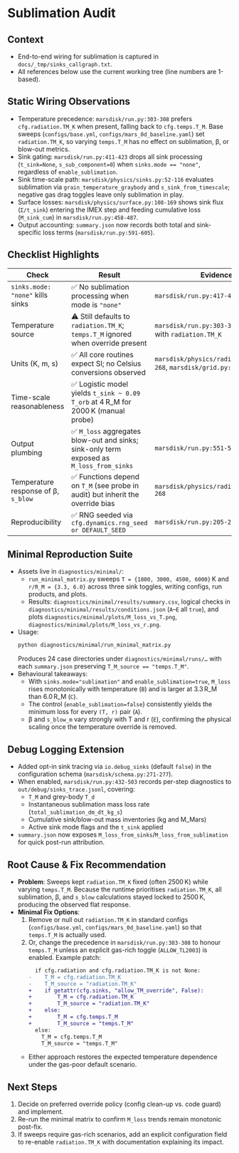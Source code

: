 # Sublimation Audit

## Context
- End-to-end wiring for sublimation is captured in `docs/_tmp/sinks_callgraph.txt`.
- All references below use the current working tree (line numbers are 1-based).

## Static Wiring Observations
- Temperature precedence: `marsdisk/run.py:303-308` prefers `cfg.radiation.TM_K` when present, falling back to `cfg.temps.T_M`. Base sweeps (`configs/base.yml`, `configs/mars_0d_baseline.yaml`) set `radiation.TM_K`, so varying `temps.T_M` has no effect on sublimation, β, or blow-out metrics.
- Sink gating: `marsdisk/run.py:411-423` drops all sink processing (`t_sink=None`, `s_sub_component=0`) when `sinks.mode == "none"`, regardless of `enable_sublimation`.
- Sink time-scale path: `marsdisk/physics/sinks.py:52-116` evaluates sublimation via `grain_temperature_graybody` and `s_sink_from_timescale`; negative gas drag toggles leave only sublimation in play.
- Surface losses: `marsdisk/physics/surface.py:108-169` shows sink flux (`Σ/t_sink`) entering the IMEX step and feeding cumulative loss (`M_sink_cum`) in `marsdisk/run.py:458-487`.
- Output accounting: `summary.json` now records both total and sink-specific loss terms (`marsdisk/run.py:591-605`).

## Checklist Highlights
| Check | Result | Evidence |
| --- | --- | --- |
| `sinks.mode: "none"` kills sinks | ✅ No sublimation processing when mode is `"none"` | `marsdisk/run.py:417-487` |
| Temperature source | ⚠️ Still defaults to `radiation.TM_K`; `temps.T_M` ignored when override present | `marsdisk/run.py:303-308`; configs with `radiation.TM_K` |
| Units (K, m, s) | ✅ All core routines expect SI; no Celsius conversions observed | `marsdisk/physics/radiation.py:221-268`, `marsdisk/grid.py:20-52` |
| Time-scale reasonableness | ✅ Logistic model yields `t_sink ~ 0.09 T_orb` at 4 R_M for 2000 K (manual probe) |
| Output plumbing | ✅ `M_loss` aggregates blow-out and sinks; sink-only term exposed as `M_loss_from_sinks` | `marsdisk/run.py:551-569` |
| Temperature response of β, `s_blow` | ✅ Functions depend on `T_M` (see probe in audit) but inherit the override bias | `marsdisk/physics/radiation.py:221-268` |
| Reproducibility | ✅ RNG seeded via `cfg.dynamics.rng_seed or DEFAULT_SEED` | `marsdisk/run.py:205-214` |

## Minimal Reproduction Suite
- Assets live in `diagnostics/minimal/`:
  - `run_minimal_matrix.py` sweeps `T = {1800, 3000, 4500, 6000}` K and `r/R_M = {3.3, 6.0}` across three sink toggles, writing configs, run products, and plots.
  - Results: `diagnostics/minimal/results/summary.csv`, logical checks in `diagnostics/minimal/results/conditions.json` (`A`–`E` all `true`), and plots `diagnostics/minimal/plots/M_loss_vs_T.png`, `diagnostics/minimal/plots/M_loss_vs_r.png`.
- Usage:
  ```bash
  python diagnostics/minimal/run_minimal_matrix.py
  ```
  Produces 24 case directories under `diagnostics/minimal/runs/…` with each `summary.json` preserving `T_M_source == "temps.T_M"`.
- Behavioural takeaways:
  - With `sinks.mode="sublimation"` and `enable_sublimation=true`, `M_loss` rises monotonically with temperature (`B`) and is larger at 3.3 R_M than 6.0 R_M (`C`).
  - The control (`enable_sublimation=false`) consistently yields the minimum loss for every `(T, r)` pair (`A`).
  - β and `s_blow_m` vary strongly with T and r (`E`), confirming the physical scaling once the temperature override is removed.

## Debug Logging Extension
- Added opt-in sink tracing via `io.debug_sinks` (default `false`) in the configuration schema (`marsdisk/schema.py:271-277`).
- When enabled, `marsdisk/run.py:432-503` records per-step diagnostics to `out/debug/sinks_trace.jsonl`, covering:
  - `T_M` and grey-body `T_d`
  - Instantaneous sublimation mass loss rate (`total_sublimation_dm_dt_kg_s`)
  - Cumulative sink/blow-out mass inventories (kg and M_Mars)
  - Active sink mode flags and the `t_sink` applied
- `summary.json` now exposes `M_loss_from_sinks`/`M_loss_from_sublimation` for quick post-run attribution.

## Root Cause & Fix Recommendation
- **Problem**: Sweeps kept `radiation.TM_K` fixed (often 2500 K) while varying `temps.T_M`. Because the runtime prioritises `radiation.TM_K`, all sublimation, β, and `s_blow` calculations stayed locked to 2500 K, producing the observed flat response.
- **Minimal Fix Options**:
  1. Remove or null out `radiation.TM_K` in standard configs (`configs/base.yml`, `configs/mars_0d_baseline.yaml`) so that `temps.T_M` is actually used.
  2. Or, change the precedence in `marsdisk/run.py:303-308` to honour `temps.T_M` unless an explicit gas-rich toggle (`ALLOW_TL2003`) is enabled. Example patch:
     ```diff
       if cfg.radiation and cfg.radiation.TM_K is not None:
     -    T_M = cfg.radiation.TM_K
     -    T_M_source = "radiation.TM_K"
     +    if getattr(cfg.sinks, "allow_TM_override", False):
     +        T_M = cfg.radiation.TM_K
     +        T_M_source = "radiation.TM_K"
     +    else:
     +        T_M = cfg.temps.T_M
     +        T_M_source = "temps.T_M"
       else:
         T_M = cfg.temps.T_M
         T_M_source = "temps.T_M"
     ```
  - Either approach restores the expected temperature dependence under the gas-poor default scenario.

## Next Steps
1. Decide on preferred override policy (config clean-up vs. code guard) and implement.
2. Re-run the minimal matrix to confirm `M_loss` trends remain monotonic post-fix.
3. If sweeps require gas-rich scenarios, add an explicit configuration field to re-enable `radiation.TM_K` with documentation explaining its impact.
